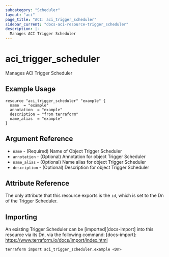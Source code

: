 ```yaml
---
subcategory: "Scheduler"
layout: "aci"
page_title: "ACI: aci_trigger_scheduler"
sidebar_current: "docs-aci-resource-trigger_scheduler"
description: |-
  Manages ACI Trigger Scheduler
---
```


# aci_trigger_scheduler

Manages ACI Trigger Scheduler

## Example Usage

```hcl
resource "aci_trigger_scheduler" "example" {
  name  = "example"
  annotation  = "example"
  description = "from terraform"
  name_alias  = "example"
}
```

## Argument Reference

- `name` - (Required) Name of Object Trigger Scheduler
- `annotation` - (Optional) Annotation for object Trigger Scheduler
- `name_alias` - (Optional) Name alias for object Trigger Scheduler
- `description` - (Optional) Description for object Trigger Scheduler

## Attribute Reference

The only attribute that this resource exports is the `id`, which is set to the
Dn of the Trigger Scheduler.

## Importing

An existing Trigger Scheduler can be [imported][docs-import] into this resource via its Dn, via the following command:
[docs-import]: https://www.terraform.io/docs/import/index.html

```
terraform import aci_trigger_scheduler.example <Dn>
```
